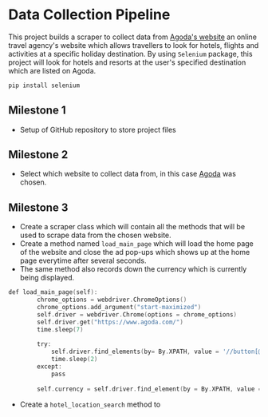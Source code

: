 # Data Collection Pipeline

This project builds a scraper to collect data from [Agoda's website](https://www.agoda.com) an online travel agency's website which allows travellers to look for hotels, flights and activities at a specific holiday destination. By using `Selenium` package, this project will look for hotels and resorts at the user's specified destination which are listed on Agoda. 

```go
pip install selenium
```

## __Milestone 1__ 
* Setup of GitHub repository to store project files

## __Milestone 2__ 
* Select which website to collect data from, in this case [Agoda](https://www.agoda.com) was chosen.

## __Milestone 3__ 
* Create a scraper class which will contain all the methods that will be used to scrape data from the chosen website. 
* Create a method named `load_main_page` which will load the home page of the website and close the ad pop-ups which shows up at the home page everytime after several seconds. 
* The same method also records down the currency which is currently being displayed.

```go
def load_main_page(self):
        chrome_options = webdriver.ChromeOptions()
        chrome_options.add_argument("start-maximized")
        self.driver = webdriver.Chrome(options = chrome_options)
        self.driver.get("https://www.agoda.com/") 
        time.sleep(7)
        
        try:
            self.driver.find_elements(by= By.XPATH, value = '//button[@class = "ab-message-button"]')[1].click()   
            time.sleep(2)
        except:
            pass
        
        self.currency = self.driver.find_element(by = By.XPATH, value = '//p[@class = "Typographystyled__TypographyStyled-sc-j18mtu-0 gSVfcd kite-js-Typography CurrencyContainer__SelectedCurrency__Symbol"]').text
```

* Create a `hotel_location_search` method to 
